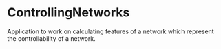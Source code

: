# ControllingNetworks

Application to work on calculating features of a network which represent the controllability of a network.
